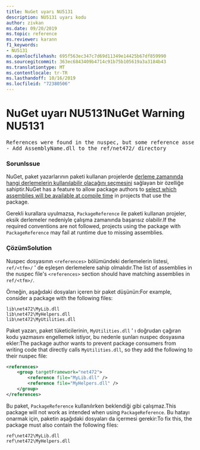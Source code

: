 ```yaml
---
title: NuGet uyarı NU5131
description: NU5131 uyarı kodu
author: zivkan
ms.date: 09/20/2019
ms.topic: reference
ms.reviewer: karann
f1_keywords:
- NU5131
ms.openlocfilehash: 695f563ec347c7d69d11349e14425b67df859990
ms.sourcegitcommit: 363ec6843409b4714c91b75b105619a3a3184b43
ms.translationtype: MT
ms.contentlocale: tr-TR
ms.lasthandoff: 10/16/2019
ms.locfileid: "72380506"
---
```

# <a name="nuget-warning-nu5131"></a><span data-ttu-id="89784-103">NuGet uyarı NU5131</span><span class="sxs-lookup"><span data-stu-id="89784-103">NuGet Warning NU5131</span></span>

<pre>References were found in the nuspec, but some reference assemblies were not found in both the nuspec and ref folder. Add the following reference assemblies:
- Add AssemblyName.dll to the ref/net472/ directory</pre>

### <a name="issue"></a><span data-ttu-id="89784-104">Sorun</span><span class="sxs-lookup"><span data-stu-id="89784-104">Issue</span></span>

<span data-ttu-id="89784-105">NuGet, paket yazarlarının paketi kullanan projelerde [derleme zamanında hangi derlemelerin kullanılabilir olacağını seçmesini](https://docs.microsoft.com/en-gb/nuget/create-packages/select-assemblies-referenced-by-projects) sağlayan bir özelliğe sahiptir.</span><span class="sxs-lookup"><span data-stu-id="89784-105">NuGet has a feature to allow package authors to [select which assemblies will be available at compile time](https://docs.microsoft.com/en-gb/nuget/create-packages/select-assemblies-referenced-by-projects) in projects that use the package.</span></span>

<span data-ttu-id="89784-106">Gerekli kurallara uyulmazsa, `PackageReference` ile paketi kullanan projeler, eksik derlemeler nedeniyle çalışma zamanında başarısız olabilir.</span><span class="sxs-lookup"><span data-stu-id="89784-106">If the required conventions are not followed, projects using the package with `PackageReference` may fail at runtime due to missing assemblies.</span></span>

### <a name="solution"></a><span data-ttu-id="89784-107">Çözüm</span><span class="sxs-lookup"><span data-stu-id="89784-107">Solution</span></span>

<span data-ttu-id="89784-108">Nuspec dosyasının `<references>` bölümündeki derlemelerin listesi, `ref/<tfm>/` ' de eşleşen derlemelere sahip olmalıdır.</span><span class="sxs-lookup"><span data-stu-id="89784-108">The list of assemblies in the nuspec file's `<references>` section should have matching assemblies in `ref/<tfm>/`.</span></span>

<span data-ttu-id="89784-109">Örneğin, aşağıdaki dosyaları içeren bir paket düşünün:</span><span class="sxs-lookup"><span data-stu-id="89784-109">For example, consider a package with the following files:</span></span>

```text
lib\net472\MyLib.dll
lib\net472\MyHelpers.dll
lib\net472\MyUtilities.dll
```

<span data-ttu-id="89784-110">Paket yazarı, paket tüketicilerinin, `MyUtilities.dll` ' ı doğrudan çağıran kodu yazmasını engellemek istiyor, bu nedenle şunları nuspec dosyasına ekler:</span><span class="sxs-lookup"><span data-stu-id="89784-110">The package author wants to prevent package consumers from writing code that directly calls `MyUtilities.dll`, so they add the following to their nuspec file:</span></span>

```xml
<references>
    <group targetFramework="net472">
        <reference file="MyLib.dll" />
        <reference file="MyHelpers.dll" />
    </group>
</references>
```

<span data-ttu-id="89784-111">Bu paket, `PackageReference` kullanılırken beklendiği gibi çalışmaz.</span><span class="sxs-lookup"><span data-stu-id="89784-111">This package will not work as intended when using `PackageReference`.</span></span> <span data-ttu-id="89784-112">Bu hatayı onarmak için, paketin aşağıdaki dosyaları da içermesi gerekir:</span><span class="sxs-lookup"><span data-stu-id="89784-112">To fix this, the package must also contain the following files:</span></span>

```text
ref\net472\MyLib.dll
ref\net472\MyHelpers.dll
```
